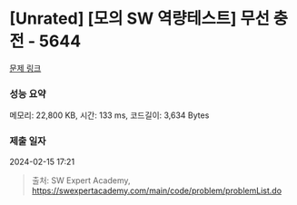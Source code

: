 # [Unrated] [모의 SW 역량테스트] 무선 충전 - 5644 

[문제 링크](https://swexpertacademy.com/main/code/problem/problemDetail.do?contestProbId=AWXRDL1aeugDFAUo) 

### 성능 요약

메모리: 22,800 KB, 시간: 133 ms, 코드길이: 3,634 Bytes

### 제출 일자

2024-02-15 17:21



> 출처: SW Expert Academy, https://swexpertacademy.com/main/code/problem/problemList.do